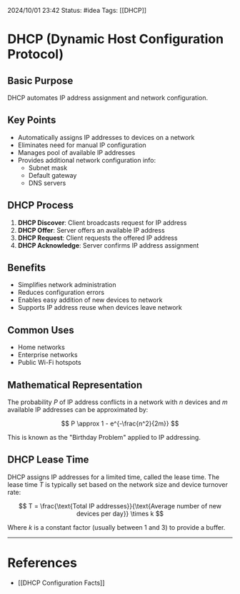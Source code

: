2024/10/01 23:42
Status: #idea
Tags: [[DHCP]]

# DHCP (Dynamic Host Configuration Protocol)

## Basic Purpose
DHCP automates IP address assignment and network configuration.

## Key Points
- Automatically assigns IP addresses to devices on a network
- Eliminates need for manual IP configuration
- Manages pool of available IP addresses
- Provides additional network configuration info:
  - Subnet mask
  - Default gateway
  - DNS servers

## DHCP Process
1. **DHCP Discover**: Client broadcasts request for IP address
2. **DHCP Offer**: Server offers an available IP address
3. **DHCP Request**: Client requests the offered IP address
4. **DHCP Acknowledge**: Server confirms IP address assignment

## Benefits
- Simplifies network administration
- Reduces configuration errors
- Enables easy addition of new devices to network
- Supports IP address reuse when devices leave network

## Common Uses
- Home networks
- Enterprise networks
- Public Wi-Fi hotspots

## Mathematical Representation
The probability $P$ of IP address conflicts in a network with $n$ devices and $m$ available IP addresses can be approximated by:

$$ P \approx 1 - e^{-\frac{n^2}{2m}} $$

This is known as the "Birthday Problem" applied to IP addressing.

## DHCP Lease Time
DHCP assigns IP addresses for a limited time, called the lease time. The lease time $T$ is typically set based on the network size and device turnover rate:

$$ T = \frac{\text{Total IP addresses}}{\text{Average number of new devices per day}} \times k $$

Where $k$ is a constant factor (usually between 1 and 3) to provide a buffer.





---
# References

- [[DHCP Configuration Facts]]